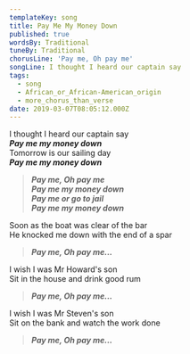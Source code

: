 ```yaml
---
templateKey: song
title: Pay Me My Money Down
published: true
wordsBy: Traditional
tuneBy: Traditional
chorusLine: 'Pay me, Oh pay me'
songLine: I thought I heard our captain say
tags:
  - song
  - African_or_African-American_origin
  - more_chorus_than_verse
date: 2019-03-07T08:05:12.000Z
---
```

I thought I heard our captain say\
***Pay me my money down***\
Tomorrow is our sailing day\
***Pay me my money down***

>***Pay me, Oh pay me\
Pay me my money down\
Pay me or go to jail\
Pay me my money down***

Soon as the boat was clear of the bar\
He knocked me down with the end of a spar

>***Pay me, Oh pay me...***

I wish I was Mr Howard's son\
Sit in the house and drink good rum

>***Pay me, Oh pay me...***

I wish I was Mr Steven's son\
Sit on the bank and watch the work done

>***Pay me, Oh pay me...***
